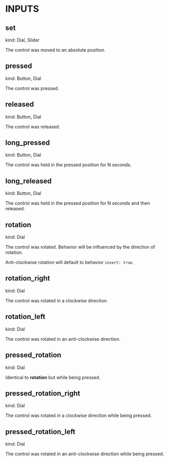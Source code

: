 # INPUTS

## set

kind: Dial, Slider

The control was moved to an absolute position.

## pressed

kind: Button, Dial

The control was pressed.

## released

kind: Button, Dial

The control was released.

## long\_pressed

kind: Button, Dial

The control was held in the pressed position for N seconds.

## long\_released

kind: Button, Dial

The control was held in the pressed position for N seconds and then released.

## rotation

kind: Dial

The control was rotated. Behavior will be influenced by the direction of rotation.

Anti-clockwise rotation will default to behavior `invert: true`.

## rotation\_right

kind: Dial

The control was rotated in a clockwise direction.

## rotation\_left

kind: Dial

The control was rotated in an anti-clockwise direction.

## pressed\_rotation

kind: Dial

Identical to **rotation** but while being pressed.

## pressed\_rotation\_right

kind: Dial

The control was rotated in a clockwise direction while being pressed.

## pressed\_rotation\_left

kind: Dial

The control was rotated in an anti-clockwise direction while being pressed.

